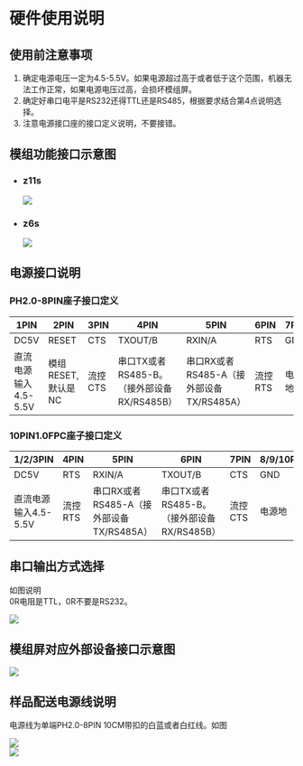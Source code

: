 # 硬件使用说明
## 使用前注意事项
1. 确定电源电压一定为4.5-5.5V。如果电源超过高于或者低于这个范围，机器无法工作正常，如果电源电压过高，会损坏模组屏。
2. 确定好串口电平是RS232还得TTL还是RS485，根据要求结合第4点说明选择。
3. 注意电源接口座的接口定义说明，不要接错。

## 模组功能接口示意图  
* ### z11s
  ![](https://ae01.alicdn.com/kf/HTB1osCxNxjaK1RjSZFA762dLFXa1.png)
* ### z6s  
  ![](https://ae01.alicdn.com/kf/HTB1nWaJNyLaK1RjSZFx761mPFXaM.png) 
  
## 电源接口说明  
### PH2.0-8PIN座子接口定义  

| 1PIN | 2PIN |3PIN | 4PIN | 5PIN | 6PIN | 7PIN | 8PIN |   
| --- | --- | --- | --- |--- | --- |--- | --- |
| DC5V | RESET | CTS | TXOUT/B | RXIN/A | RTS | GND | GND |  
|直流电源输入4.5-5.5V |模组RESET,默认是NC  |流控CTS  |串口TX或者RS485-B。（接外部设备RX/RS485B） |串口RX或者RS485-A（接外部设备TX/RS485A）| 流控RTS|  电源地 |电源地 |    


### 10PIN1.0FPC座子接口定义   

| 1/2/3PIN | 4PIN | 5PIN | 6PIN | 7PIN | 8/9/10PIN | 
| --- | --- | --- | --- |--- | --- |
| DC5V | RTS | RXIN/A | TXOUT/B | CTS | GND |
|直流电源输入4.5-5.5V | 流控RTS | 串口RX或者RS485-A（接外部设备TX/RS485A）| 串口TX或者RS485-B。（接外部设备RX/RS485B） | 流控CTS |  电源地 |  
    
    
    
## 串口输出方式选择  
如图说明  
0R电阻是TTL，0R不要是RS232。  

 ![](https://ae01.alicdn.com/kf/HTB15NSoNzTpK1RjSZKP7613UpXat.png) 
 
## 模组屏对应外部设备接口示意图

 ![](https://ae01.alicdn.com/kf/HTB1KimmNxTpK1RjSZFK7612wXXaZ.png) 

## 样品配送电源线说明
 
 电源线为单端PH2.0-8PIN 10CM带扣的白蓝或者白红线。如图    
 
  ![](https://ae01.alicdn.com/kf/HTB1.xrlau3tHKVjSZSg7604QFXaV.png)   
  ![](https://ae01.alicdn.com/kf/HTB13RdNNCzqK1RjSZPc762TepXav.png) 